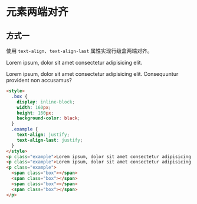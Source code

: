 # 元素两端对齐

## 方式一

使用 `text-align`、`text-align-last` 属性实现行级盒两端对齐。

<style module>
  .example1 {
    text-align: justify;
    text-align-last: justify;
  }
  .box {
    display: inline-block;
    width: 160px;
    height: 160px;
    background-color: black;
    margin: 0 5px;
  }
</style>
<div class="docs-example display-block">
  <p :class="$style.example1">Lorem ipsum, dolor sit amet consectetur adipisicing elit. </p>
  <p :class="$style.example1">Lorem ipsum, dolor sit amet consectetur adipisicing elit. Consequuntur provident non accusamus?</p>
  <p :class="$style.example1">
    <span :class="$style.box"></span>
    <span :class="$style.box"></span>
    <span :class="$style.box"></span>
    <span :class="$style.box"></span>
  </p>
</div>

```html {9,10}
<style>
  .box {
    display: inline-block;
    width: 160px;
    height: 160px;
    background-color: black;
  }
  .example {
    text-align: justify;
    text-align-last: justify;
  }
</style>
<p class="example">Lorem ipsum, dolor sit amet consectetur adipisicing elit. </p>
<p class="example">Lorem ipsum, dolor sit amet consectetur adipisicing elit. Consequuntur provident non accusamus?</p>
<p class="example">
  <span class="box"></span>
  <span class="box"></span>
  <span class="box"></span>
  <span class="box"></span>
</p>
```
